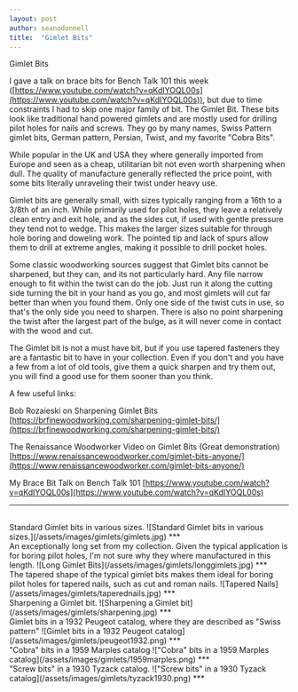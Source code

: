 ```yaml
---
layout: post
author: seanodonnell
title:  "Gimlet Bits"
---
```


Gimlet Bits

I gave a talk on brace bits for Bench Talk 101 this week ([https://www.youtube.com/watch?v=qKdIYOQL00s](https://www.youtube.com/watch?v=qKdIYOQL00s)), but due to time constraints I had to skip one major family of bit. The Gimlet Bit. These bits look like traditional hand powered gimlets and are mostly used for drilling pilot holes for nails and screws. They go by many names, Swiss Pattern gimlet bits, German pattern, Persian, Twist, and my favorite "Cobra Bits".

While popular in the UK and USA they where generally imported from Europe and seen as a cheap, utilitarian bit not even worth sharpening when dull. The quality of manufacture generally reflected the price point, with some bits literally unraveling their twist under heavy use.

Gimlet bits are generally small, with sizes typically ranging from a 16th to a 3/8th of an inch. While primarily used for pilot holes, they leave a relatively clean entry and exit hole, and as the sides cut, if used with gentle pressure they tend not to wedge. This makes the larger sizes suitable for through hole boring and doweling work. The pointed tip and lack of spurs allow them to drill at extreme angles, making it possible to  drill pocket holes.

Some classic woodworking sources suggest that Gimlet bits cannot be sharpened, but they can, and its not particularly hard. Any file narrow enough to fit within the twist can do the job. Just run it along the cutting side turning the bit in your hand as you go, and most gimlets will cut far better than when you found them. Only one side of the twist cuts in use, so that's the only side you need to sharpen. There is also no point sharpening the twist after the largest part of the bulge, as it will never come in contact with the wood and cut.

The Gimlet bit is not a must have bit, but if you use tapered fasteners they are a fantastic bit to have in your collection. Even if you don't and you have a few from a lot of old tools, give them a quick sharpen and try them out, you will find a good use for them sooner than you think.

A few useful links:

Bob Rozaieski on Sharpening Gimlet Bits
[https://brfinewoodworking.com/sharpening-gimlet-bits/](https://brfinewoodworking.com/sharpening-gimlet-bits/)

The Renaissance Woodworker Video on Gimlet Bits (Great demonstration)
[https://www.renaissancewoodworker.com/gimlet-bits-anyone/](https://www.renaissancewoodworker.com/gimlet-bits-anyone/)

My Brace Bit Talk on Bench Talk 101
[https://www.youtube.com/watch?v=qKdIYOQL00s](https://www.youtube.com/watch?v=qKdIYOQL00s)

***

<br>
Standard Gimlet bits in various sizes.
![Standard Gimlet bits in various sizes.](/assets/images/gimlets/gimlets.jpg)
***

<br>
An exceptionally long set from my collection. Given the typical application is for boring pilot holes, I'm not sure why they where manufactured in this length.
![Long Gimlet Bits](/assets/images/gimlets/longgimlets.jpg)
***

<br>
The tapered shape of the typical gimlet bits makes them ideal for boring pilot holes for tapered nails, such as cut and roman nails.
![Tapered Nails](/assets/images/gimlets/taperednails.jpg)
***
<br>
Sharpening a Gimlet bit.
![Sharpening a Gimlet bit](/assets/images/gimlets/sharpening.jpg)
***
<br>
Gimlet bits in a 1932 Peugeot catalog, where they are described as "Swiss pattern"
![Gimlet bits in a 1932 Peugeot catalog](/assets/images/gimlets/peugeot1932.png)
***
<br>
"Cobra" bits in a 1959 Marples catalog
!["Cobra" bits in a 1959 Marples catalog](/assets/images/gimlets/1959marples.png)
***
<br>
"Screw bits" in a 1930 Tyzack catalog.
!["Screw bits" in a 1930 Tyzack catalog](/assets/images/gimlets/tyzack1930.png)
***
